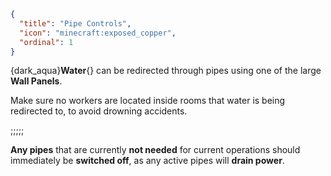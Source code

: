 ```json
{
  "title": "Pipe Controls",
  "icon": "minecraft:exposed_copper",
  "ordinal": 1
}
```

{dark_aqua}**Water**{} can be redirected through pipes using one of the large **Wall Panels**.

Make sure no workers are located inside rooms that water is being redirected to, to avoid drowning accidents.

;;;;;

**Any pipes** that are currently **not needed** for current operations should immediately be **switched off**, as any active pipes will **drain power**.